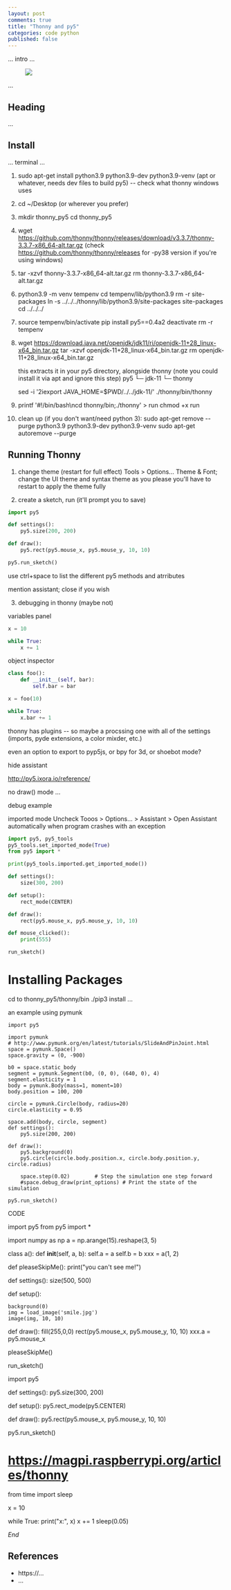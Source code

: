 ```yaml
---
layout: post
comments: true
title: "Thonny and py5"
categories: code python
published: false
---
```


... intro ...

<figure>
  <img src="{{ site.url }}/img/tap/....png" class="fullwidth" />
</figure>

...

## Heading

...


## Install

... terminal ...

1. sudo apt-get install python3.9 python3.9-dev python3.9-venv
   (apt or whatever, needs dev files to build py5) -- check what thonny windows uses

2. cd ~/Desktop
   (or wherever you prefer)

3. mkdir thonny_py5
   cd thonny_py5

3. wget https://github.com/thonny/thonny/releases/download/v3.3.7/thonny-3.3.7-x86_64-alt.tar.gz
   (check https://github.com/thonny/thonny/releases for -py38 version if you're using windows)

4. tar -xzvf thonny-3.3.7-x86_64-alt.tar.gz
   rm thonny-3.3.7-x86_64-alt.tar.gz

5. python3.9 -m venv tempenv
   cd tempenv/lib/python3.9
   rm -r site-packages
   ln -s ../../../thonny/lib/python3.9/site-packages site-packages
   cd ../../../

6. source tempenv/bin/activate
   pip install py5==0.4a2
   deactivate
   rm -r tempenv

7. wget https://download.java.net/openjdk/jdk11/ri/openjdk-11+28_linux-x64_bin.tar.gz
   tar -xzvf openjdk-11+28_linux-x64_bin.tar.gz
   rm openjdk-11+28_linux-x64_bin.tar.gz

   this extracts it in your py5 directory, alongside thonny (note you could install it via apt and ignore this step)
   py5
   └─ jdk-11
   └─ thonny

   sed -i '2iexport JAVA_HOME=$PWD/../../jdk-11/' ./thonny/bin/thonny

10. printf '#!/bin/bash\ncd thonny/bin;./thonny' > run
    chmod +x run

11. clean up (if you don't want/need python 3):
    sudo apt-get remove --purge python3.9 python3.9-dev python3.9-venv
    sudo apt-get autoremove --purge


## Running Thonny

1. change theme (restart for full effect)
   Tools > Options...
   Theme & Font; change the UI theme and syntax theme as you please
   you'll have to restart to apply the theme fully

2. create a sketch, run (it'll prompt you to save)

```python
import py5

def settings():
    py5.size(200, 200)

def draw():
    py5.rect(py5.mouse_x, py5.mouse_y, 10, 10)

py5.run_sketch()
```
use ctrl+space to list the different py5 methods and atrributes

mention assistant; close if you wish


3. debugging in thonny (maybe not)

variables panel
```python
x = 10

while True:
    x += 1
```

object inspector
```python
class foo():
    def __init__(self, bar):
        self.bar = bar

x = foo(10)

while True:
    x.bar += 1
```



thonny has plugins -- so maybe a procssing one with all of the settings (imports, pyde extensions, a color mixder, etc.)

even an option to export to pyp5js, or bpy for 3d, or shoebot mode?


hide assistant

http://py5.ixora.io/reference/

no draw() mode ...

debug example




imported mode
Uncheck Tooos > Options... > Assistant > Open Assistant automatically when program crashes with an exception

```python
import py5, py5_tools
py5_tools.set_imported_mode(True)
from py5 import *

print(py5_tools.imported.get_imported_mode())

def settings():
    size(300, 200)

def setup():
    rect_mode(CENTER)

def draw():
    rect(py5.mouse_x, py5.mouse_y, 10, 10)

def mouse_clicked():
    print(555)

run_sketch()
```



# Installing Packages

cd to thonny_py5/thonny/bin
./pip3 install ...

an example using pymunk

```
import py5

import pymunk
# http://www.pymunk.org/en/latest/tutorials/SlideAndPinJoint.html
space = pymunk.Space()
space.gravity = (0, -900)

b0 = space.static_body
segment = pymunk.Segment(b0, (0, 0), (640, 0), 4)
segment.elasticity = 1
body = pymunk.Body(mass=1, moment=10)
body.position = 100, 200

circle = pymunk.Circle(body, radius=20)
circle.elasticity = 0.95

space.add(body, circle, segment)
def settings():
    py5.size(200, 200)

def draw():
    py5.background(0)
    py5.circle(circle.body.position.x, circle.body.position.y, circle.radius)
    
    space.step(0.02)        # Step the simulation one step forward
    #space.debug_draw(print_options) # Print the state of the simulation

py5.run_sketch()
```










CODE


import py5
from py5 import *

import numpy as np
a = np.arange(15).reshape(3, 5)

class a():
    def __init__(self, a, b):
        self.a = a
        self.b = b
xxx = a(1, 2)

def pleaseSkipMe():
    print("you can't see me!")

def settings():
    size(500, 500)

def setup():

    background(0)
    img = load_image('smile.jpg')
    image(img, 10, 10)



def draw():
    fill(255,0,0)
    rect(py5.mouse_x, py5.mouse_y, 10, 10)
    xxx.a = py5.mouse_x

pleaseSkipMe()

run_sketch()








import py5


def settings():
    py5.size(300, 200)

def setup():
    py5.rect_mode(py5.CENTER)

def draw():
    py5.rect(py5.mouse_x, py5.mouse_y, 10, 10)

py5.run_sketch()









# https://magpi.raspberrypi.org/articles/thonny

from time import sleep

x = 10

while True:
    print("x:", x)
    x += 1
    sleep(0.05)






*End*

## References

* https://...
* ...
